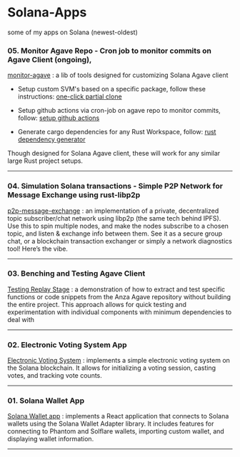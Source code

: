 # Solana-Apps

some of my apps on Solana (newest-oldest)

### 05. Monitor Agave Repo - Cron job to monitor commits on Agave Client (ongoing),
[monitor-agave](https://github.com/farawaystar/agave-monitor) : a lib of tools designed for customizing Solana Agave client

- Setup custom SVM's based on a specific package, follow these instructions: [one-click partial clone](https://github.com/farawaystar/agave-monitor/blob/master/readme_setup_custom_svm.md)

- Setup github actions via cron-job on agave repo to monitor commits, follow: [setup github actions](https://github.com/farawaystar/agave-monitor/blob/master/readme_github_actions.md)

- Generate cargo dependencies for any Rust Workspace, follow: [rust dependency generator](https://github.com/farawaystar/agave-monitor/blob/master/readme_rust_dependency_generator.md)

Though designed for Solana Agave client, these will work for any similar large Rust project setups.

---

### 04. Simulation Solana transactions - Simple P2P Network for Message Exchange using rust-libp2p

[p2p-message-exchange](https://github.com/farawaystar/p2p-message-exchange) : an implementation of a private, decentralized topic subscriber/chat network using libp2p (the same tech behind IPFS). Use this to spin multiple nodes, and make the nodes subscribe to a chosen topic, and listen & exchange info between them. See it as a secure group chat, or a blockchain transaction exchanger or simply a network diagnostics tool! Here’s the vibe.

---

### 03. Benching and Testing Agave Client

[Testing Replay Stage](https://github.com/farawaystar/solana_replay_stage) : a demonstration of how to extract and test specific functions or code snippets from the Anza Agave repository without building the entire project. This approach allows for quick testing and experimentation with individual components with minimum dependencies to deal with

---

### 02. Electronic Voting System App

[Electronic Voting System](https://github.com/farawaystar/electronic_voting_system) : implements a simple electronic voting system on the Solana blockchain. It allows for initializing a voting session, casting votes, and tracking vote counts.

---

### 01. Solana Wallet App

[Solana Wallet app](https://github.com/farawaystar/Solana-wallet-app) : implements a React application that connects to Solana wallets using the Solana Wallet Adapter library. It includes features for connecting to Phantom and Solflare wallets, importing custom wallet, and displaying wallet information.

---
